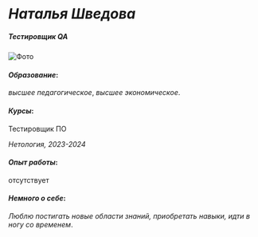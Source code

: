# _Наталья Шведова_
##### *Тестировщик QA*

![Фото](https://web.telegram.org/33760828-eb76-4ca0-a6c5-55ae5f4e5d84)

####  ***Образование***:
*высшее педагогическое*,
*высшее экономическое*.

#### ***Курсы***:
Тестировщик ПО

*Нетология, 2023-2024*

#### ***Опыт работы***:
отсутствует

#### ***Немного о себе***:
*Люблю постигать новые области знаний, приобретать навыки, идти в ногу со временем*.






